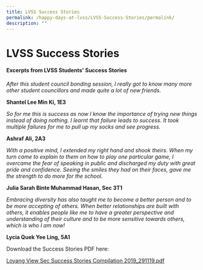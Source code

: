 ```yaml
---
title: LVSS Success Stories
permalink: /happy-days-at-lvss/LVSS-Success-Stories/permalink/
description: ""
---
```

LVSS Success Stories
====================

#### **Excerpts from LVSS Students' Success Stories**

_After this student council bonding session, I really got to know many more other student councillors and made quite a lot of new friends._

**Shantel Lee Min Ki, 1E3**

_So for me this is success as now I know the importance of trying new things instead of doing nothing. I learnt that failure leads to success. It took multiple failures for me to pull up my socks and see progress._

**Ashraf Ali, 2A3**

_With a positive mind, I extended my right hand and shook theirs. When my turn came to explain to them on how to play one particular game, I overcame the fear of speaking in public and discharged my duty with great pride and confidence. Seeing the smiles they had on their faces, gave me the strength to do more for the school._

**Julia Sarah Binte Muhammad Hasan, Sec 3T1** 

_Embracing diversity has also taught me to become a better person and to be more accepting of others. When better relationships are built with others, it enables people like me to have a greater perspective and understanding of their culture and to be more sensitive towards others, which is who I am now!_

**Lycia Quek Yee Ling, 5A1**


Download the Success Stories PDF here:

[Loyang View Sec Success Stories Compilation 2019_291119.pdf ](/files/Loyang%20View%20Sec%20Success%20Stories%20Compilation%202019_291119.pdf)



